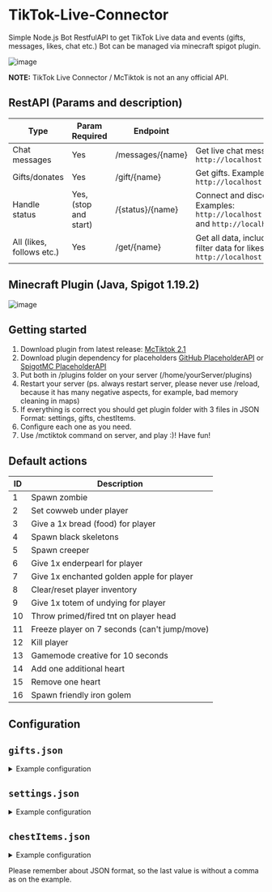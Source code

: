 # TikTok-Live-Connector
Simple Node.js Bot RestfulAPI to get TikTok Live data and events (gifts, messages, likes, chat etc.) Bot can be managed via minecraft spigot plugin.

![image](https://github.com/jordanmruczynski/TikTok-Live-Connector/assets/50798031/5aff6cb0-2871-4988-a187-ac519da5fcea)

**NOTE:** TikTok Live Connector / McTiktok is not an any official API.

## RestAPI (Params and description)

| Type | Param Required | Endpoint | Description |
| ---------- | -------- | -------- | ----------- |
| Chat messages | Yes | /messages/{name} | Get live chat messages. Example: `http://localhost:1234/messages/jordanmruczynski` |
| Gifts/donates | Yes | /gift/{name} | Get gifts. Example: `http://localhost:1234/gift/jordanmruczynski`  |
| Handle status | Yes, (stop and start) | /{status}/{name} | Connect and disconnect bot with stream. Examples: `http://localhost:1234/start/jordanmruczynski` and `http://localhost:1234/stop/jordanmruczynski` |
| All (likes, follows etc.) | Yes | /get/{name} | Get all data, including likes. You are able to easily filter data for likes only for example. Example: `http://localhost:1234/get/jordanmruczynski` |

## Minecraft Plugin (Java, Spigot 1.19.2)

![image](https://github.com/jordanmruczynski/TikTok-Live-Connector/assets/50798031/c8085366-28f0-44f9-af34-7fc59cec5d56)

## Getting started

1. Download plugin from latest release: [McTiktok 2.1](https://github.com/jordanmruczynski/TikTok-Live-Connector/releases/tag/2.1)
2. Download plugin dependency for placeholders [GitHub PlaceholderAPI](https://github.com/PlaceholderAPI/PlaceholderAPI) or [SpigotMC PlaceholderAPI](https://www.spigotmc.org/resources/placeholderapi.6245/)
3. Put both in /plugins folder on your server (/home/yourServer/plugins)
4. Restart your server (ps. always restart server, please never use /reload, because it has many negative aspects, for example, bad memory cleaning in maps)
5. If everything is correct you should get plugin folder with 3 files in JSON Format: settings, gifts, chestItems.
6. Configure each one as you need.
7. Use /mctiktok command on server, and play :)! Have fun!

## Default actions 

| ID | Description |
| -- | ----------- |
| 1 | Spawn zombie |
| 2 | Set cowweb under player |
| 3 | Give a 1x bread (food) for player |
| 4 | Spawn black skeletons |
| 5 | Spawn creeper |
| 6 | Give 1x enderpearl for player |
| 7 | Give 1x enchanted golden apple for player |
| 8 | Clear/reset player inventory |
| 9 | Give 1x totem of undying for player |
| 10 | Throw primed/fired tnt on player head |
| 11 | Freeze player on 7 seconds (can't jump/move) |
| 12 | Kill player |
| 13 | Gamemode creative for 10 seconds |
| 14 | Add one additional heart |
| 15 | Remove one heart |
| 16 | Spawn friendly iron golem |

## Configuration

## `gifts.json`

<details><summary> Example configuration </summary><p>

```json
{
  "_comment": "Set actions here from 1 to 16 or your own command executed by console. Parameter {player} is replaced by player name.",
  "5655": "say hi {player}",
  "5211": 1,
  "4412": 7
} 
``` 
**5655** = Rose ID Gift in my Country [TikTok Gifts IDs](https://streamdps.com/tiktok-widgets/gifts/?br=1)
so if someone send a rose, console will execute say command. <br>
**5211** is a Coffe (not sure) so if someone will send a Coffe, action ID 1 will be executed (spawn zombie with gifter username) <br>
**4412**... etc. <br>
You can set commands and actions ids as you want :)


</p></details>

## `settings.json`

<details><summary> Example configuration </summary><p>

```json
{
  "_comment": "Bot host address and port, NOT your minecraft server. You need host JS bot yourself or buy access from the author. ",
  "serverAddress": "localhost",
  "serverPort": 8080
}
``` 
**serverAddress** and **serverPort** are a host address/port where nodejs app (bot, TikTok package) is hosted. <br>
If you can't host it by yourself you can purchase access to my host on Discord: **jordanmruczynski#7622** <br>


</p></details>

## `chestItems.json`

<details><summary> Example configuration </summary><p>

```json
{
  "items": [
    {
      "material": "DIAMOND_SWORD",
      "amount": 1,
      "damage": 0,
      "enchantments": {
        "DAMAGE_ALL": 2,
        "DURABILITY": 1
      },
      "displayName": "Sword of Destruction"
    },
    {
      "material": "IRON_HELMET",
      "amount": 1,
      "damage": 0,
      "enchantments": {
        "DAMAGE_ALL": 2,
        "DURABILITY": 1
      },
      "displayName": "Sword of something idk what yet"
    }
  ]
}
``` 
Items for magic chest, you need configure it by Spigot Type [Materials](https://hub.spigotmc.org/javadocs/bukkit/org/bukkit/Material.html) and [Enchants](https://hub.spigotmc.org/javadocs/bukkit/org/bukkit/enchantments/Enchantment.html)<br>
For example SHARPNESS is DAMAGE_ALL <br>

</p></details>

Please remember about JSON format, so the last value is without a comma as on the example.


















